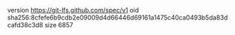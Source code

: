 version https://git-lfs.github.com/spec/v1
oid sha256:8cfefe6b9cdb2e09009d4d66446d69161a1475c40ca0493b5da83dcafd38c3d8
size 6857
